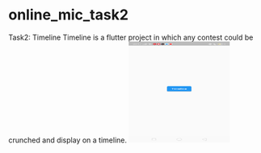 # online_mic_task2
Task2: Timeline
Timeline is a flutter project in which any contest could be crunched and display on a timeline.
<img src = "https://github.com/honeybansal2968/Timeline/blob/main/images/Screenshot_2023_03_10_20_17_20_37_838ff96ffe1ffb79ae429a3bf023b762.png" alt ="Loading" width=200px height=200px>
